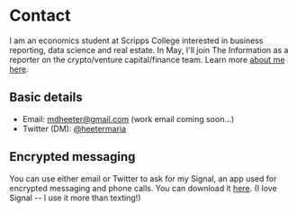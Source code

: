 # Contact 

I am an economics student at Scripps College interested in business reporting, data science and real estate. In May, I'll join The Information as a reporter on the crypto/venture capital/finance team. Learn more [about me here](https://github.com/heetermaria/about).

Basic details
---

* Email: mdheeter@gmail.com (work email coming soon...) 
* Twitter (DM): [@heetermaria](https://twitter.com/heetermaria)

Encrypted messaging 
---

You can use either email or Twitter to ask for my Signal, an app used for encrypted messaging and phone calls. You can download it [here](https://signal.org/en/download/). (I love Signal -- I use it more than texting!) 


